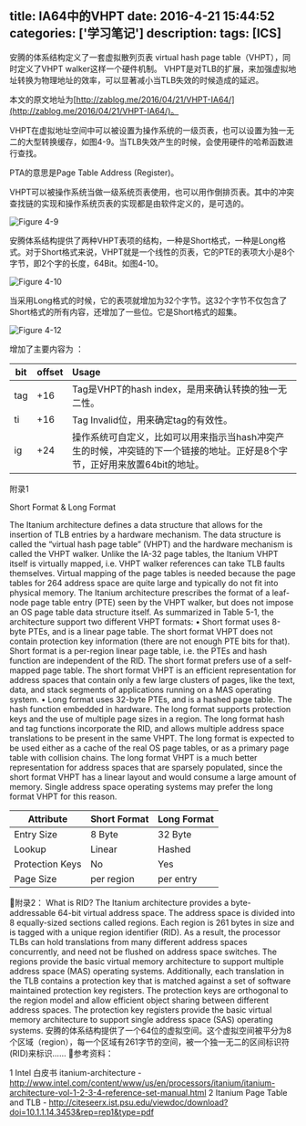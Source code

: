 title: IA64中的VHPT
date: 2016-4-21 15:44:52
categories: ['学习笔记']
description: 
tags: [ICS]
---

安腾的体系结构定义了一套虚拟散列页表 virtual hash page table（VHPT），同时定义了VHPT walker这样一个硬件机制。 VHPT是对TLB的扩展，来加强虚拟地址转换为物理地址的效率，可以显著减小当TLB失效的时候造成的延迟。

<!--more-->
本文的原文地址为[http://zablog.me/2016/04/21/VHPT-IA64/](http://zablog.me/2016/04/21/VHPT-IA64/)。

VHPT在虚拟地址空间中可以被设置为操作系统的一级页表，也可以设置为独一无二的大型转换缓存，如图4-9。当TLB失效产生的时候，会使用硬件的哈希函数进行查找。

PTA的意思是Page Table Address (Register)。

VHPT可以被操作系统当做一级系统页表使用，也可以用作倒排页表。其中的冲突查找链的实现和操作系统页表的实现都是由软件定义的，是可选的。

![Figure 4-9](http://imglf0.nosdn.127.net/img/MGpGUW9CdGlzcDZ0d3RiZWFqbDVnUDJWbFFnTk83aGg4NjBlL3JNUmJKTzZjU1RXMFovSy93PT0.png)

安腾体系结构提供了两种VHPT表项的结构，一种是Short格式，一种是Long格式。对于Short格式来说，VHPT就是一个线性的页表，它的PTE的表项大小是8个字节，即2个字的长度，64Bit。如图4-10。

![Figure 4-10](http://imglf0.nosdn.127.net/img/MGpGUW9CdGlzcDZ0d3RiZWFqbDVnQXZ3MDN0WnhaTHFoMXU2eDJ4TjBjSld3eEtFMFhzYlBRPT0.png?imageView&thumbnail=1680x0&quality=96&stripmeta=0&type=jpg%7Cwatermark&type=2&text=wqkgWmFjaGFyeSAvIG1hcmNob24ubG9mdGVyLmNvbQ==&font=bXN5aA==&gravity=southwest&dissolve=30&fontsize=340&dx=16&dy=20&stripmeta=0)

当采用Long格式的时候，它的表项就增加为32个字节。这32个字节不仅包含了Short格式的所有内容，还增加了一些位。它是Short格式的超集。

![Figure 4-12](http://imglf1.nosdn.127.net/img/MGpGUW9CdGlzcDZ0d3RiZWFqbDVnQ3NNdkppaE9rR0EvSVpGL3N3c3k4TEo3WS9manJjVTd3PT0.png?imageView&thumbnail=1680x0&quality=96&stripmeta=0&type=jpg%7Cwatermark&type=2&text=wqkgWmFjaGFyeSAvIG1hcmNob24ubG9mdGVyLmNvbQ==&font=bXN5aA==&gravity=southwest&dissolve=30&fontsize=340&dx=16&dy=20&stripmeta=0)

增加了主要内容为 ：

|bit|offset|Usage|
|------|----|:-------|
|tag| +16 |Tag是VHPT的hash index，是用来确认转换的独一无二性。|
|ti| +16 |Tag Invalid位，用来确定tag的有效性。|
|ig| +24 |操作系统可自定义，比如可以用来指示当hash冲突产生的时候，冲突链的下一个链接的地址。正好是8个字节，正好用来放置64bit的地址。|

附录1

Short Format & Long Format

The Itanium architecture defines a data structure that allows for the insertion of TLB entries by a hardware mechanism. The data structure is called the “virtual hash page table” (VHPT) and the hardware mechanism is called the VHPT walker. 
Unlike the IA-32 page tables, the Itanium VHPT itself is virtually mapped, i.e. VHPT walker references can take TLB faults themselves. Virtual mapping of the page tables is needed because the page tables for 264 address space are quite large and typically do not fit into physical memory. 
The Itanium architecture prescribes the format of a leaf-node page table entry (PTE) seen by the VHPT walker, but does not impose an OS page table data structure itself. As summarized in Table 5-1, the architecture support two different VHPT formats: 
• Short format uses 8-byte PTEs, and is a linear page table. The short format VHPT does not contain protection key information (there are not enough PTE bits for that). Short format is a per-region linear page table, i.e. the PTEs and hash function are independent of the RID. The short format prefers use of a self-mapped page table. The short format VHPT is an efficient representation for address spaces that contain only a few large clusters of pages, like the text, data, and stack segments of applications running on a MAS operating system. 
• Long format uses 32-byte PTEs, and is a hashed page table. The hash function embedded in hardware. The long format supports protection keys and the use of multiple page sizes in a region. The long format hash and tag functions incorporate the RID, and allows multiple address space translations to be present in the same VHPT. The long format is expected to be used either as a cache of the real OS page tables, or as a primary page table with collision chains. The long format VHPT is a much better representation for address spaces that are sparsely populated, since the short format VHPT has a linear layout and would consume a large amount of memory. Single address space operating systems may prefer the long format VHPT for this reason. 

|Attribute|Short Format|Long Format|
|------|----|:-------|
|Entry Size| 8 Byte |32 Byte|
|Lookup|Linear | Hashed|
|Protection Keys| No |Yes|
|Page Size| per region |per entry|

附录2：
What is RID?
The Itanium architecture provides a byte-addressable 64-bit virtual address space. The address space is divided into 8 equally-sized sections called regions. Each region is 261 bytes in size and is tagged with a unique region identifier (RID). As a result, the processor TLBs can hold translations from many different address spaces concurrently, and need not be flushed on address space switches. The regions provide the basic virtual memory architecture to support multiple address space (MAS) operating systems. 
Additionally, each translation in the TLB contains a protection key that is matched against a set of software maintained protection key registers. The protection keys are orthogonal to the region model and allow efficient object sharing between different address spaces. The protection key registers provide the basic virtual memory architecture to support single address space (SAS) operating systems. 
安腾的体系结构提供了一个64位的虚拟空间。这个虚拟空间被平分为8个区域（region），每一个区域有261字节的空间，被一个独一无二的区间标识符(RID)来标识……
 参考资料：
 
1 Intel 白皮书 itanium-architecture - http://www.intel.com/content/www/us/en/processors/itanium/itanium-architecture-vol-1-2-3-4-reference-set-manual.html 
2 Itanium Page Table and TLB - http://citeseerx.ist.psu.edu/viewdoc/download?doi=10.1.1.14.3453&rep=rep1&type=pdf 


